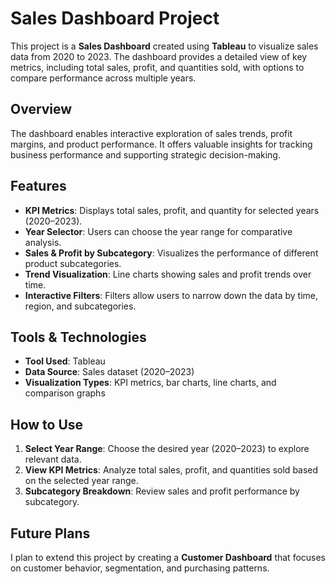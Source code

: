 # Sales Dashboard Project

This project is a **Sales Dashboard** created using **Tableau** to visualize sales data from 2020 to 2023. The dashboard provides a detailed view of key metrics, including total sales, profit, and quantities sold, with options to compare performance across multiple years.

## Overview

The dashboard enables interactive exploration of sales trends, profit margins, and product performance. It offers valuable insights for tracking business performance and supporting strategic decision-making.

## Features

- **KPI Metrics**: Displays total sales, profit, and quantity for selected years (2020–2023).
- **Year Selector**: Users can choose the year range for comparative analysis.
- **Sales & Profit by Subcategory**: Visualizes the performance of different product subcategories.
- **Trend Visualization**: Line charts showing sales and profit trends over time.
- **Interactive Filters**: Filters allow users to narrow down the data by time, region, and subcategories.

## Tools & Technologies

- **Tool Used**: Tableau
- **Data Source**: Sales dataset (2020–2023)
- **Visualization Types**: KPI metrics, bar charts, line charts, and comparison graphs

## How to Use

1. **Select Year Range**: Choose the desired year (2020–2023) to explore relevant data.
2. **View KPI Metrics**: Analyze total sales, profit, and quantities sold based on the selected year range.
3. **Subcategory Breakdown**: Review sales and profit performance by subcategory.

## Future Plans

I plan to extend this project by creating a **Customer Dashboard** that focuses on customer behavior, segmentation, and purchasing patterns.
